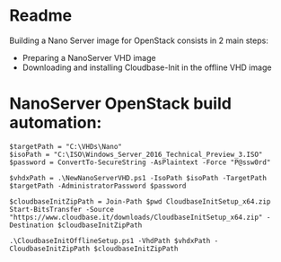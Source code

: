 # Readme

Building a Nano Server image for OpenStack consists in 2 main steps:

* Preparing a NanoServer VHD image
* Downloading and installing Cloudbase-Init in the offline VHD image

# NanoServer OpenStack build automation:

    $targetPath = "C:\VHDs\Nano"
    $isoPath = "C:\ISO\Windows_Server_2016_Technical_Preview_3.ISO"
    $password = ConvertTo-SecureString -AsPlaintext -Force "P@ssw0rd"

    $vhdxPath = .\NewNanoServerVHD.ps1 -IsoPath $isoPath -TargetPath $targetPath -AdministratorPassword $password

    $cloudbaseInitZipPath = Join-Path $pwd CloudbaseInitSetup_x64.zip
    Start-BitsTransfer -Source "https://www.cloudbase.it/downloads/CloudbaseInitSetup_x64.zip" -Destination $cloudbaseInitZipPath

    .\CloudbaseInitOfflineSetup.ps1 -VhdPath $vhdxPath -CloudbaseInitZipPath $cloudbaseInitZipPath
